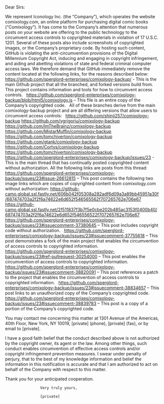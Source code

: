 Dear Sirs:

We represent Iconology Inc. (the “Company”), which operates the website comixology.com, an online platform for purchasing digital comic books (“Comixology”).  It has come to the Company’s attention that numerous posts on your website are offering to the public technology to the circumvent access controls to copyrighted materials in violation of 17 U.S.C. 1201.  Several of these posts also include screenshots of copyrighted images, or the Company’s proprietary code.  By hosting such content, GitHub is violating the anti-circumvention provisions of the Digital Millennium Copyright Act, inducing and engaging in copyright infringement, and aiding and abetting violations of state and federal criminal computer access laws.  We therefore demand that GitHub immediately remove the content located at the following links, for the reasons described below:
 
https://github.com/sperglord-enterprises/comixology-backup/ - This is the main Github project that all the branched, and forked versions build from. This project contains information and tools for how to circumvent access controls. 
 
https://github.com/sperglord-enterprises/comixology-backup/blob/html5/comixology.js – This file is an entire copy of the Company’s copyrighted code.
 
All of these branches derive from the main comixology-backup project and are all differing versions that allow users to circumvent access controls:
 
https://github.com/shinji257/comixology-backup
https://github.com/vgrigoriu/comixology-backup
https://github.com/ImTheBrainz/comixology-backup
https://github.com/MistarMuffin/comixology-backup
https://github.com/tomchiverton/comixology-backup
https://github.com/gtank/comixology-backup
https://github.com/Cortys/comixology-backup
https://github.com/tomchiverton/comixology-backup
 
 
https://github.com/sperglord-enterprises/comixology-backup/issues/23 - This is the main thread that has continually posted copyrighted content without authorization. All the following links are posts from this thread:
 
https://github.com/sperglord-enterprises/comixology-backup/issues/23#issue-26612815 – This post contains the following two image links which are copies of copyrighted content from comixology.com without authorization:
https://github-camo.global.ssl.fastly.net/606b042f05308a282adf6d09a3a89bb45951a30f/687474703a2f2f6a74622e6d652f546565562f707265762e706e67
https://github-camo.global.ssl.fastly.net/2f511837f3b7f5e0cbe202b485ac3153f0400b40/687474703a2f2f6a74622e6d652f546556522f707265762e706e67
 
https://github.com/sperglord-enterprises/comixology-backup/issues/23#issuecomment-37380645 – This post includes copyright code without authorization.
 
https://github.com/sperglord-enterprises/comixology-backup/issues/23#issuecomment-37755618 – This post demonstrates a fork of the main project that enables the circumvention of access controls to copyrighted information.
 
https://github.com/sperglord-enterprises/comixology-backup/issues/23#ref-pullrequest-30254000 – This post enables the circumvention of access controls to copyrighted information.
 
https://github.com/sperglord-enterprises/comixology-backup/issues/23#issuecomment-38820091 – This post references a patch to the project that enables the circumvention of access controls to copyrighted information.
 
https://github.com/sperglord-enterprises/comixology-backup/issues/23#issuecomment-38834657 – This post links to an unauthorized copy of the Company’s copyrighted code.
 
https://github.com/sperglord-enterprises/comixology-backup/issues/23#issuecomment-38839783 – This post is a copy of a portion of the Company’s copyrighted code. 

You may contact me concerning this matter at 1301 Avenue of the Americas, 40th Floor, New York, NY 10019, [private] (phone), [private] (fax), or by email to [private].

I have a good faith belief that the conduct described above is not authorized by the copyright owner, its agent or the law. Among other things, such conduct enables circumvention of effective access controls and/or copyright infringement prevention measures. I swear under penalty of perjury, that to the best of my knowledge information and belief the information in this notification is accurate and that I am authorized to act on behalf of the Company with respect to this matter.

Thank you for your anticipated cooperation.

					Very truly yours,
					
					[private]
